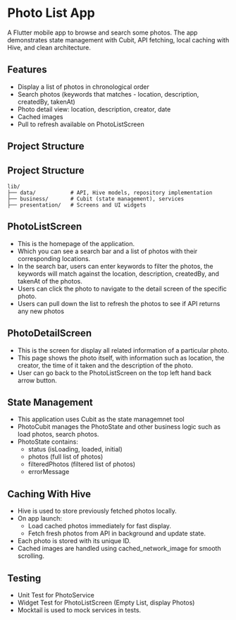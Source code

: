 # Photo List App

A Flutter mobile app to browse and search some photos.
The app demonstrates state management with Cubit, API fetching, local caching with Hive, and clean architecture.

## Features

- Display a list of photos in chronological order
- Search photos (keywords that matches - location, description, createdBy, takenAt)
- Photo detail view: location, description, creator, date
- Cached images
- Pull to refresh available on PhotoListScreen

## Project Structure

## Project Structure

```plaintext
lib/
├── data/           # API, Hive models, repository implementation
├── business/       # Cubit (state management), services
├── presentation/   # Screens and UI widgets
```

## PhotoListScreen

- This is the homepage of the application.
- Which you can see a search bar and a list of photos with their corresponding locations.
- In the search bar, users can enter keywords to filter the photos, the keywords will match against the location, description, createdBy, and takenAt of the photos.
- Users can click the photo to navigate to the detail screen of the specific photo.
- Users can pull down the list to refresh the photos to see if API returns any new photos

## PhotoDetailScreen

- This is the screen for display all related information of a particular photo.
- This page shows the photo itself, with information such as location, the creator, the time of it taken and the description of the photo.
- User can go back to the PhotoListScreen on the top left hand back arrow button.

## State Management

- This application uses Cubit as the state managemnet tool
- PhotoCubit manages the PhotoState and other business logic such as load photos, search photos.
- PhotoState contains:
  - status (isLoading, loaded, initial)
  - photos (full list of photos)
  - filteredPhotos (filtered list of photos)
  - errorMessage

## Caching With Hive

- Hive is used to store previously fetched photos locally.
- On app launch:
  - Load cached photos immediately for fast display.
  - Fetch fresh photos from API in background and update state.
- Each photo is stored with its unique ID.
- Cached images are handled using cached_network_image for smooth scrolling.

## Testing

- Unit Test for PhotoService
- Widget Test for PhotoListScreen (Empty List, display Photos)
- Mocktail is used to mock services in tests.
